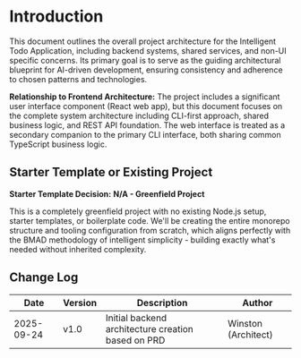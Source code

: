 # Introduction

This document outlines the overall project architecture for the Intelligent Todo Application, including backend systems, shared services, and non-UI specific concerns. Its primary goal is to serve as the guiding architectural blueprint for AI-driven development, ensuring consistency and adherence to chosen patterns and technologies.

**Relationship to Frontend Architecture:**
The project includes a significant user interface component (React web app), but this document focuses on the complete system architecture including CLI-first approach, shared business logic, and REST API foundation. The web interface is treated as a secondary companion to the primary CLI interface, both sharing common TypeScript business logic.

## Starter Template or Existing Project

**Starter Template Decision:** **N/A - Greenfield Project**

This is a completely greenfield project with no existing Node.js setup, starter templates, or boilerplate code. We'll be creating the entire monorepo structure and tooling configuration from scratch, which aligns perfectly with the BMAD methodology of intelligent simplicity - building exactly what's needed without inherited complexity.

## Change Log
| Date | Version | Description | Author |
|------|---------|-------------|---------|
| 2025-09-24 | v1.0 | Initial backend architecture creation based on PRD | Winston (Architect) |
